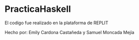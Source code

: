 # PracticaHaskell

El codigo fue realizado en la plataforma de REPLIT



Hecho por: Emily Cardona Castañeda y Samuel Moncada Mejía

